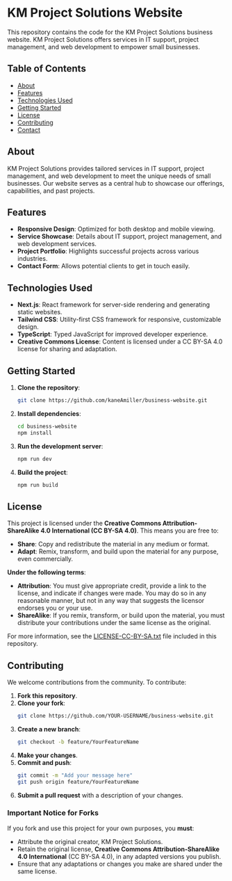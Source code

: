 # KM Project Solutions Website

This repository contains the code for the KM Project Solutions business website. KM Project Solutions offers services in IT support, project management, and web development to empower small businesses.

## Table of Contents

- [About](#about)
- [Features](#features)
- [Technologies Used](#technologies-used)
- [Getting Started](#getting-started)
- [License](#license)
- [Contributing](#contributing)
- [Contact](#contact)

## About

KM Project Solutions provides tailored services in IT support, project management, and web development to meet the unique needs of small businesses. Our website serves as a central hub to showcase our offerings, capabilities, and past projects.

## Features

- **Responsive Design**: Optimized for both desktop and mobile viewing.
- **Service Showcase**: Details about IT support, project management, and web development services.
- **Project Portfolio**: Highlights successful projects across various industries.
- **Contact Form**: Allows potential clients to get in touch easily.

## Technologies Used

- **Next.js**: React framework for server-side rendering and generating static websites.
- **Tailwind CSS**: Utility-first CSS framework for responsive, customizable design.
- **TypeScript**: Typed JavaScript for improved developer experience.
- **Creative Commons License**: Content is licensed under a CC BY-SA 4.0 license for sharing and adaptation.

## Getting Started

1. **Clone the repository**:
   ```bash
   git clone https://github.com/kaneAmiller/business-website.git
   ```
   
2. **Install dependencies**:
   ```bash
   cd business-website
   npm install
   ```
   
3. **Run the development server**:
   ```bash
   npm run dev
   ```
   
4. **Build the project**:
   ```bash
   npm run build
   ```

## License

This project is licensed under the **Creative Commons Attribution-ShareAlike 4.0 International (CC BY-SA 4.0)**. This means you are free to:

- **Share**: Copy and redistribute the material in any medium or format.
- **Adapt**: Remix, transform, and build upon the material for any purpose, even commercially.

**Under the following terms**:

- **Attribution**: You must give appropriate credit, provide a link to the license, and indicate if changes were made. You may do so in any reasonable manner, but not in any way that suggests the licensor endorses you or your use.
- **ShareAlike**: If you remix, transform, or build upon the material, you must distribute your contributions under the same license as the original.

For more information, see the [LICENSE-CC-BY-SA.txt](LICENSE-CC-BY-SA.txt) file included in this repository.

## Contributing

We welcome contributions from the community. To contribute:

1. **Fork this repository**.
2. **Clone your fork**:
   ```bash
   git clone https://github.com/YOUR-USERNAME/business-website.git
   ```
3. **Create a new branch**:
   ```bash
   git checkout -b feature/YourFeatureName
   ```
4. **Make your changes**.
5. **Commit and push**:
   ```bash
   git commit -m "Add your message here"
   git push origin feature/YourFeatureName
   ```
6. **Submit a pull request** with a description of your changes.

### Important Notice for Forks

If you fork and use this project for your own purposes, you **must**:
- Attribute the original creator, KM Project Solutions.
- Retain the original license, **Creative Commons Attribution-ShareAlike 4.0 International** (CC BY-SA 4.0), in any adapted versions you publish.
- Ensure that any adaptations or changes you make are shared under the same license.
